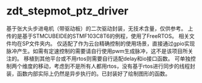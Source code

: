 # zdt_stepmot_ptz_driver
基于张大头步进电机（带驱动板）的二次驱动封装，无技术含量，仅供参考。
上传的是基于STMCUBEIDE的STMF103C8T6的例程，使用了FreeRTOS。
相关文件均在SP文件夹内。
仅适配了作为云台精确控制的使用场景，直接通过gpio实现脉冲产生。如需有定速控制的需要请自行使用pwm生成脉冲，这不是该项目所关注的。
移植到其他平台或不用rtos则需要自行适配delay和io接口函数。
可单独控制两个维度的移动，考虑到不是所有人都用rtos，没有基于rtos进行同步的线程封装，函数内部实际上仍然是异步执行的。已封装好了绘制图形的函数。
